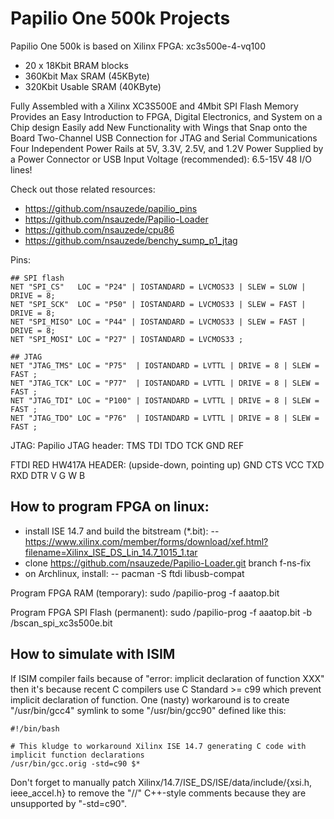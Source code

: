 # Papilio One 500k Projects

Papilio One 500k is based on Xilinx FPGA: xc3s500e-4-vq100
- 20 x 18Kbit BRAM blocks
- 360Kbit Max SRAM (45KByte)
- 320Kbit Usable SRAM (40KByte)

Fully Assembled with a Xilinx XC3S500E and 4Mbit SPI Flash Memory
Provides an Easy Introduction to FPGA, Digital Electronics, and System on a Chip design
Easily add New Functionality with Wings that Snap onto the Board
Two-Channel USB Connection for JTAG and Serial Communications
Four Independent Power Rails at 5V, 3.3V, 2.5V, and 1.2V
Power Supplied by a Power Connector or USB
Input Voltage (recommended): 6.5-15V
48 I/O lines!

Check out those related resources:
- https://github.com/nsauzede/papilio_pins
- https://github.com/nsauzede/Papilio-Loader
- https://github.com/nsauzede/cpu86
- https://github.com/nsauzede/benchy_sump_p1_jtag

Pins:
```
## SPI flash
NET "SPI_CS"   LOC = "P24" | IOSTANDARD = LVCMOS33 | SLEW = SLOW | DRIVE = 8;
NET "SPI_SCK"  LOC = "P50" | IOSTANDARD = LVCMOS33 | SLEW = FAST | DRIVE = 8;
NET "SPI_MISO" LOC = "P44" | IOSTANDARD = LVCMOS33 | SLEW = FAST | DRIVE = 8;
NET "SPI_MOSI" LOC = "P27" | IOSTANDARD = LVCMOS33 ;

## JTAG
NET "JTAG_TMS" LOC = "P75"  | IOSTANDARD = LVTTL | DRIVE = 8 | SLEW = FAST ;
NET "JTAG_TCK" LOC = "P77"  | IOSTANDARD = LVTTL | DRIVE = 8 | SLEW = FAST ;
NET "JTAG_TDI" LOC = "P100" | IOSTANDARD = LVTTL | DRIVE = 8 | SLEW = FAST ;
NET "JTAG_TDO" LOC = "P76"  | IOSTANDARD = LVTTL | DRIVE = 8 | SLEW = FAST ;
```

JTAG:
Papilio JTAG header:
TMS TDI TDO TCK GND REF

FTDI RED HW417A HEADER: (upside-down, pointing up)
GND CTS VCC TXD RXD DTR
    V       G   W   B
    
## How to program FPGA on linux:
- install ISE 14.7 and build the bitstream (*.bit):
-- https://www.xilinx.com/member/forms/download/xef.html?filename=Xilinx_ISE_DS_Lin_14.7_1015_1.tar
- clone https://github.com/nsauzede/Papilio-Loader.git branch f-ns-fix
- on Archlinux, install:
-- pacman -S ftdi libusb-compat

Program FPGA RAM (temporary):
sudo <papilio-prog>/papilio-prog -f aaatop.bit

Program FPGA SPI Flash (permanent):
sudo <papilio-prog>/papilio-prog -f aaatop.bit -b <papilio-prog>/bscan_spi_xc3s500e.bit

## How to simulate with ISIM
If ISIM compiler fails because of "error: implicit declaration of function XXX"
then it's because recent C compilers use C Standard >= c99 which prevent implicit declaration of function.
One (nasty) workaround is to create "/usr/bin/gcc4" symlink to some "/usr/bin/gcc90" defined like this:
```shell
#!/bin/bash

# This kludge to workaround Xilinx ISE 14.7 generating C code with implicit function declarations
/usr/bin/gcc.orig -std=c90 $*
```
Don't forget to manually patch Xilinx/14.7/ISE_DS/ISE/data/include/{xsi.h, ieee_accel.h} to remove the "//" C++-style comments
because they are unsupported by "-std=c90".
